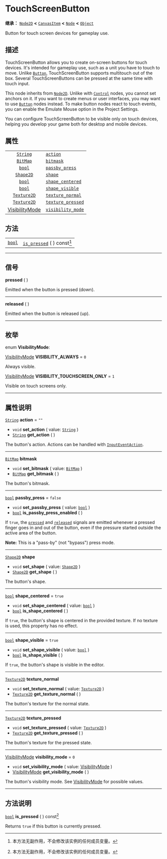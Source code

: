 <!-- ⚠ 请勿编辑本文件 ⚠ -->
<!-- 本文档使用脚本从 WeDot 引擎源码仓库生成。 -->
<!-- 生成脚本：https://github.com/WeDot-Engine/WeDot/tree/4.3/doc/tools/make_md.py； -->
<!-- 原文件：https://github.com/WeDot-Engine/WeDot/tree/4.3/doc/classes/TouchScreenButton.xml。 -->

<div id="_class_touchscreenbutton"></div>

# TouchScreenButton

**继承：** [`Node2D`](class_node2d.md) **<** [`CanvasItem`](class_canvasitem.md) **<** [`Node`](class_node.md) **<** [`Object`](class_object.md)

Button for touch screen devices for gameplay use.

## 描述

TouchScreenButton allows you to create on-screen buttons for touch devices. It's intended for gameplay use, such as a unit you have to touch to move. Unlike [`Button`](class_button.md), TouchScreenButton supports multitouch out of the box. Several TouchScreenButtons can be pressed at the same time with touch input.

This node inherits from [`Node2D`](class_node2d.md). Unlike with [`Control`](class_control.md) nodes, you cannot set anchors on it. If you want to create menus or user interfaces, you may want to use [`Button`](class_button.md) nodes instead. To make button nodes react to touch events, you can enable the Emulate Mouse option in the Project Settings.

You can configure TouchScreenButton to be visible only on touch devices, helping you develop your game both for desktop and mobile devices.

## 属性

|||
|:-:|:--|
| [`String`](class_string.md)                              | [`action`](#class_touchscreenbutton_property_action)                   | ``""``    |
| [`BitMap`](class_bitmap.md)                              | [`bitmask`](#class_touchscreenbutton_property_bitmask)                 |           |
| [`bool`](class_bool.md)                                  | [`passby_press`](#class_touchscreenbutton_property_passby_press)       | ``false`` |
| [`Shape2D`](class_shape2d.md)                            | [`shape`](#class_touchscreenbutton_property_shape)                     |           |
| [`bool`](class_bool.md)                                  | [`shape_centered`](#class_touchscreenbutton_property_shape_centered)   | ``true``  |
| [`bool`](class_bool.md)                                  | [`shape_visible`](#class_touchscreenbutton_property_shape_visible)     | ``true``  |
| [`Texture2D`](class_texture2d.md)                        | [`texture_normal`](#class_touchscreenbutton_property_texture_normal)   |           |
| [`Texture2D`](class_texture2d.md)                        | [`texture_pressed`](#class_touchscreenbutton_property_texture_pressed) |           |
| [VisibilityMode](#enum_touchscreenbutton_visibilitymode) | [`visibility_mode`](#class_touchscreenbutton_property_visibility_mode) | ``0``     |

## 方法

|||
|:-:|:--|
| [`bool`](class_bool.md) | [`is_pressed`](#class_touchscreenbutton_method_is_pressed) ( ) const[^const] |

<!-- rst-class:: classref-section-separator -->

---

## 信号

<div id="_class_class_touchscreenbutton_signal_pressed"></div>

**pressed** ( ) <div id="class_touchscreenbutton_signal_pressed"></div>

Emitted when the button is pressed (down).

<!-- rst-class:: classref-item-separator -->

---

<div id="_class_class_touchscreenbutton_signal_released"></div>

**released** ( ) <div id="class_touchscreenbutton_signal_released"></div>

Emitted when the button is released (up).

<!-- rst-class:: classref-section-separator -->

---

## 枚举

<div id="_class_enum_touchscreenbutton_visibilitymode"></div>

enum **VisibilityMode**: <div id="enum_touchscreenbutton_visibilitymode"></div>

<div id="_class_touchscreenbutton_constant_visibility_always"></div>

[VisibilityMode](#enum_touchscreenbutton_visibilitymode) **VISIBILITY_ALWAYS** = ``0``

Always visible.

<div id="_class_touchscreenbutton_constant_visibility_touchscreen_only"></div>

[VisibilityMode](#enum_touchscreenbutton_visibilitymode) **VISIBILITY_TOUCHSCREEN_ONLY** = ``1``

Visible on touch screens only.

<!-- rst-class:: classref-section-separator -->

---

## 属性说明

<div id="_class_touchscreenbutton_property_action"></div>

[`String`](class_string.md) **action** = ``""`` <div id="class_touchscreenbutton_property_action"></div>

- `void` **set_action** ( value: [`String`](class_string.md) )
- [`String`](class_string.md) **get_action** ( )

The button's action. Actions can be handled with [`InputEventAction`](class_inputeventaction.md).

<!-- rst-class:: classref-item-separator -->

---

<div id="_class_touchscreenbutton_property_bitmask"></div>

[`BitMap`](class_bitmap.md) **bitmask** <div id="class_touchscreenbutton_property_bitmask"></div>

- `void` **set_bitmask** ( value: [`BitMap`](class_bitmap.md) )
- [`BitMap`](class_bitmap.md) **get_bitmask** ( )

The button's bitmask.

<!-- rst-class:: classref-item-separator -->

---

<div id="_class_touchscreenbutton_property_passby_press"></div>

[`bool`](class_bool.md) **passby_press** = ``false`` <div id="class_touchscreenbutton_property_passby_press"></div>

- `void` **set_passby_press** ( value: [`bool`](class_bool.md) )
- [`bool`](class_bool.md) **is_passby_press_enabled** ( )

If `true`, the [`pressed`](#class_touchscreenbutton_signal_pressed) and [`released`](#class_touchscreenbutton_signal_released) signals are emitted whenever a pressed finger goes in and out of the button, even if the pressure started outside the active area of the button.

 **Note:** This is a "pass-by" (not "bypass") press mode.

<!-- rst-class:: classref-item-separator -->

---

<div id="_class_touchscreenbutton_property_shape"></div>

[`Shape2D`](class_shape2d.md) **shape** <div id="class_touchscreenbutton_property_shape"></div>

- `void` **set_shape** ( value: [`Shape2D`](class_shape2d.md) )
- [`Shape2D`](class_shape2d.md) **get_shape** ( )

The button's shape.

<!-- rst-class:: classref-item-separator -->

---

<div id="_class_touchscreenbutton_property_shape_centered"></div>

[`bool`](class_bool.md) **shape_centered** = ``true`` <div id="class_touchscreenbutton_property_shape_centered"></div>

- `void` **set_shape_centered** ( value: [`bool`](class_bool.md) )
- [`bool`](class_bool.md) **is_shape_centered** ( )

If `true`, the button's shape is centered in the provided texture. If no texture is used, this property has no effect.

<!-- rst-class:: classref-item-separator -->

---

<div id="_class_touchscreenbutton_property_shape_visible"></div>

[`bool`](class_bool.md) **shape_visible** = ``true`` <div id="class_touchscreenbutton_property_shape_visible"></div>

- `void` **set_shape_visible** ( value: [`bool`](class_bool.md) )
- [`bool`](class_bool.md) **is_shape_visible** ( )

If `true`, the button's shape is visible in the editor.

<!-- rst-class:: classref-item-separator -->

---

<div id="_class_touchscreenbutton_property_texture_normal"></div>

[`Texture2D`](class_texture2d.md) **texture_normal** <div id="class_touchscreenbutton_property_texture_normal"></div>

- `void` **set_texture_normal** ( value: [`Texture2D`](class_texture2d.md) )
- [`Texture2D`](class_texture2d.md) **get_texture_normal** ( )

The button's texture for the normal state.

<!-- rst-class:: classref-item-separator -->

---

<div id="_class_touchscreenbutton_property_texture_pressed"></div>

[`Texture2D`](class_texture2d.md) **texture_pressed** <div id="class_touchscreenbutton_property_texture_pressed"></div>

- `void` **set_texture_pressed** ( value: [`Texture2D`](class_texture2d.md) )
- [`Texture2D`](class_texture2d.md) **get_texture_pressed** ( )

The button's texture for the pressed state.

<!-- rst-class:: classref-item-separator -->

---

<div id="_class_touchscreenbutton_property_visibility_mode"></div>

[VisibilityMode](#enum_touchscreenbutton_visibilitymode) **visibility_mode** = ``0`` <div id="class_touchscreenbutton_property_visibility_mode"></div>

- `void` **set_visibility_mode** ( value: [VisibilityMode](#enum_touchscreenbutton_visibilitymode) )
- [VisibilityMode](#enum_touchscreenbutton_visibilitymode) **get_visibility_mode** ( )

The button's visibility mode. See [VisibilityMode](#enum_touchscreenbutton_visibilitymode) for possible values.

<!-- rst-class:: classref-section-separator -->

---

## 方法说明

<div id="_class_touchscreenbutton_method_is_pressed"></div>

[`bool`](class_bool.md) **is_pressed** ( ) const[^const]<div id="class_touchscreenbutton_method_is_pressed"></div>

Returns `true` if this button is currently pressed.

[^virtual]: 本方法通常需要用户覆盖才能生效。
[^const]: 本方法无副作用，不会修改该实例的任何成员变量。
[^vararg]: 本方法除了能接受在此处描述的参数外，还能够继续接受任意数量的参数。
[^constructor]: 本方法用于构造某个类型。
[^static]: 调用本方法无需实例，可直接使用类名进行调用。
[^operator]: 本方法描述的是使用本类型作为左操作数的有效运算符。
[^bitfield]: 这个值是由下列位标志构成位掩码的整数。
[^void]: 无返回值。
